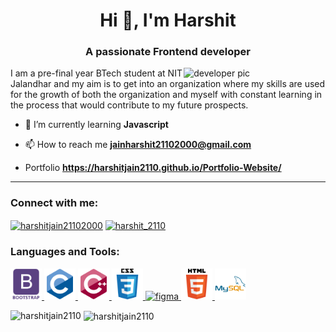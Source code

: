 <h1 align="center">Hi 👋, I'm Harshit</h1>
<h3 align="center">A passionate Frontend developer</h3>
<img src="https://cdn.dribbble.com/users/508588/screenshots/14600788/media/ed85d9e7bb01870d2241107de9b64124.jpg" alt="developer pic" width="45%" align="right">
I am a pre-final year BTech student at NIT Jalandhar and my aim is to get into an organization where my skills are used for the growth of both the organization and myself with constant learning in the process that would contribute to my future prospects.

- 🌱 I’m currently learning **Javascript**

- 📫 How to reach me **jainharshit21102000@gmail.com**

- Portfolio **https://harshitjain2110.github.io/Portfolio-Website/**

***
<h3 align="left">Connect with me:</h3>
<p align="left">
<a href="https://linkedin.com/in/harshitjain21102000" target="blank"><img align="center" src="https://raw.githubusercontent.com/rahuldkjain/github-profile-readme-generator/master/src/images/icons/Social/linked-in-alt.svg" alt="harshitjain21102000" height="40" width="50" /></a>
<a href="https://www.codechef.com/users/harshit_2110" target="blank"><img align="center" src="https://cdn.jsdelivr.net/npm/simple-icons@3.1.0/icons/codechef.svg" alt="harshit_2110" height="40" width="50" /></a>
</p>

<h3 align="left">Languages and Tools:</h3>
<p align="left"> <a href="https://getbootstrap.com" target="_blank"> <img src="https://raw.githubusercontent.com/devicons/devicon/master/icons/bootstrap/bootstrap-plain-wordmark.svg" alt="bootstrap" width="50" height="50"/> </a> <a href="https://www.cprogramming.com/" target="_blank"> <img src="https://raw.githubusercontent.com/devicons/devicon/master/icons/c/c-original.svg" alt="c" width="50" height="50"/> </a> <a href="https://www.w3schools.com/cpp/" target="_blank"> <img src="https://raw.githubusercontent.com/devicons/devicon/master/icons/cplusplus/cplusplus-original.svg" alt="cplusplus" width="50" height="50"/> </a> <a href="https://www.w3schools.com/css/" target="_blank"> <img src="https://raw.githubusercontent.com/devicons/devicon/master/icons/css3/css3-original-wordmark.svg" alt="css3" width="50" height="50"/> </a> <a href="https://www.figma.com/" target="_blank"> <img src="https://www.vectorlogo.zone/logos/figma/figma-icon.svg" alt="figma" width="50" height="50"/> </a> <a href="https://www.w3.org/html/" target="_blank"> <img src="https://raw.githubusercontent.com/devicons/devicon/master/icons/html5/html5-original-wordmark.svg" alt="html5" width="50" height="50"/> </a> <a href="https://www.mysql.com/" target="_blank"> <img src="https://raw.githubusercontent.com/devicons/devicon/master/icons/mysql/mysql-original-wordmark.svg" alt="mysql" width="50" height="50"/> </a> </p>

<p><img align="left" src="https://github-readme-stats.vercel.app/api/top-langs?username=harshitjain2110&show_icons=true&locale=en&layout=compact" alt="harshitjain2110" /></p>

<p>&nbsp;<img align="center" src="https://github-readme-stats.vercel.app/api?username=harshitjain2110&show_icons=true&locale=en" alt="harshitjain2110" /></p>


